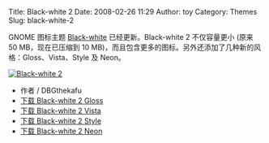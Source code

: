 Title: Black-white 2
Date: 2008-02-26 11:29
Author: toy
Category: Themes
Slug: black-white-2

GNOME 图标主题
[Black-white](http://linuxtoy.org/archives/black-white-icon-theme.html)
已经更新。Black-white 2 不仅容量更小 (原来 50 MB，现在已压缩到 10
MB)，而且包含更多的图标。另外还添加了几种新的风格：Gloss、Vista、Style
及 Neon。

[![Black-white
2](http://i.linuxtoy.org/i/2008/02/black-white2-thumb.jpg)](http://i.linuxtoy.org/i/2008/02/black-white2.jpg)

- 作者 / DBGthekafu  
- [下载 Black-white 2
Gloss](http://www.gnome-look.org/content/show.php/black-white+2+Gloss?content=72621)  
- [下载 Black-white 2
Vista](http://www.gnome-look.org/content/show.php/black-white+2+Vista?content=72618)  
- [下载 Black-white 2
Style](http://www.gnome-look.org/content/show.php/black-white+2+Style?content=72619)  
- [下载 Black-white 2
Neon](http://www.gnome-look.org/content/show.php/black-white+2+Neon?content=72620)
